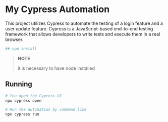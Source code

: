 # My Cypress Automation

This project utilizes Cypress to automate the testing of a login feature and a user update feature. Cypress is a JavaScript-based end-to-end testing framework that allows developers to write tests and execute them in a real browser.

```bash
## npm install
```
> **NOTE**
>
> it is necessary to have node installed


## Running
```bash
# You open the Cypress UI
npx cypress open

# Run the automation by command line
npx cypress run
```

